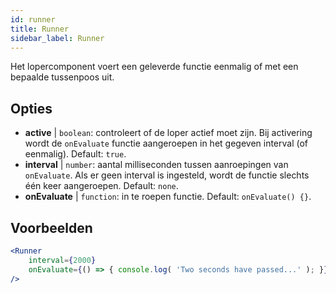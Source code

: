 ```yaml
---
id: runner 
title: Runner
sidebar_label: Runner
---
```


Het lopercomponent voert een geleverde functie eenmalig of met een bepaalde tussenpoos uit.

## Opties

* __active__ | `boolean`: controleert of de loper actief moet zijn. Bij activering wordt de `onEvaluate` functie aangeroepen in het gegeven interval (of eenmalig). Default: `true`.
* __interval__ | `number`: aantal milliseconden tussen aanroepingen van `onEvaluate`. Als er geen interval is ingesteld, wordt de functie slechts één keer aangeroepen. Default: `none`.
* __onEvaluate__ | `function`: in te roepen functie. Default: `onEvaluate() {}`.


## Voorbeelden

```jsx live
<Runner
    interval={2000}
    onEvaluate={() => { console.log( 'Two seconds have passed...' ); }}
/>
```



